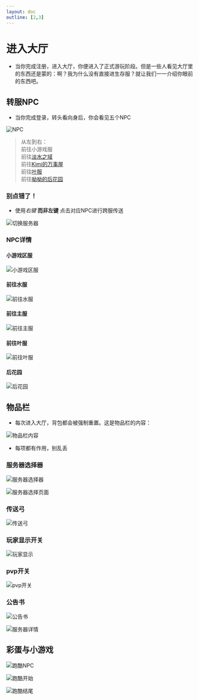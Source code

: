 ```yaml
---
layout: doc
outline: [2,3]
---
```


# 进入大厅

- 当你完成注册，进入大厅，你便进入了正式游玩阶段。但是一些人看见大厅里的东西还是蒙的：啊？我为什么没有直接进生存服？就让我们一一介绍你眼前的东西吧。

## 转服NPC

- 当你完成登录，转头看向身后，你会看见五个NPC

![NPC](/res/img/guide/npc.gif)

> 从左到右：<br>
> 前往小游戏服<br>
> 前往[淡水之域](/docs/water/)<br>
> 前往[Kimi的万事屋](/docs/kimi/)<br>
> 前往[叶服](/docs/ye/)<br>
> 前往[呦呦的后花园](/docs/yoyo/)

### 别点错了！

- 使用*右键* **而非左键** 点击对应NPC进行跨服传送

![切换服务器](/res/img/guide/switchservernpc.gif)

### NPC详情

#### 小游戏区服

![小游戏区服](/res/img/guide/npcxc.png)

#### 前往水服

![前往水服](/res/img/guide/npcwater.png)

#### 前往主服

![前往主服](/res/img/guide/npckimi.png)

#### 前往叶服

![前往叶服](/res/img/guide/mpcye.png)

#### 后花园

![后花园](/res/img/guide/npcyoyo.png)

## 物品栏

- 每次进入大厅，背包都会被强制重置。这是物品栏的内容：

![物品栏内容](/res/img/guide/invtab.png)

- 每项都有作用，别乱丢

### 服务器选择器

![服务器选择器](/res/img/guide/serverchooser.png)

![服务器选择页面](/res/img/guide/serverchoose.png)

### 传送弓

![传送弓](/res/img/guide/tpbowl.png)

### 玩家显示开关

![玩家显示](/res/img/guide/playerswitch.png)

### pvp开关

![pvp开关](/res/img/guide/pvpswitch.png)

### 公告书

![公告书](/res/img/guide/serverbook.png)

![服务器详情](/res/img/guide/serverdetial.png)

## 彩蛋与小游戏

![跑酷NPC](/res/img/guide/npcparkour.png)

![跑酷开始](/res/img/guide/parkourstart.png)

![跑酷结尾](/res/img/guide/parkourend.png)